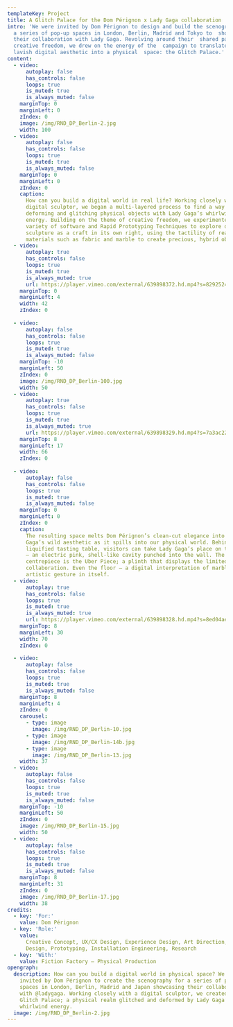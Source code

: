 ```yaml
---
templateKey: Project
title: A Glitch Palace for the Dom Pérignon x Lady Gaga collaboration
intro: 'We were invited by Dom Pérignon to design and build the scenography  for
  a series of pop-up spaces in London, Berlin, Madrid and Tokyo to  showcase
  their collaboration with Lady Gaga. Revolving around their  shared passion for
  creative freedom, we drew on the energy of the  campaign to translate its
  lavish digital aesthetic into a physical  space: the Glitch Palace.'
content:
  - video:
      autoplay: false
      has_controls: false
      loops: true
      is_muted: true
      is_always_muted: false
    marginTop: 0
    marginLeft: 0
    zIndex: 0
    image: /img/RND_DP_Berlin-2.jpg
    width: 100
  - video:
      autoplay: false
      has_controls: false
      loops: true
      is_muted: true
      is_always_muted: false
    marginTop: 0
    marginLeft: 0
    zIndex: 0
    caption:
      How can you build a digital world in real life? Working closely with a
      digital sculptor, we began a multi-layered process to find a way of
      deforming and glitching physical objects with Lady Gaga’s whirlwind
      energy. Building on the theme of creative freedom, we experimented with a
      variety of software and Rapid Prototyping Techniques to explore digital
      sculpture as a craft in its own right, using the tactility of real-life
      materials such as fabric and marble to create precious, hybrid objects.
  - video:
      autoplay: true
      has_controls: false
      loops: true
      is_muted: true
      is_always_muted: true
      url: https://player.vimeo.com/external/639898372.hd.mp4?s=8292524161651534fa963e8e407e725a1b274531&profile_id=175
    marginTop: 0
    marginLeft: 4
    width: 42
    zIndex: 0
    
  - video:
      autoplay: false
      has_controls: false
      loops: true
      is_muted: true
      is_always_muted: false
    marginTop: -10
    marginLeft: 50
    zIndex: 0
    image: /img/RND_DP_Berlin-100.jpg
    width: 50
  - video:
      autoplay: true
      has_controls: false
      loops: true
      is_muted: true
      is_always_muted: true
      url: https://player.vimeo.com/external/639898329.hd.mp4?s=7a3ac229977c8ff4750645a675a06e43a65e6a04&profile_id=175
    marginTop: 8
    marginLeft: 17
    width: 66
    zIndex: 0
    
  - video:
      autoplay: false
      has_controls: false
      loops: true
      is_muted: true
      is_always_muted: false
    marginTop: 0
    marginLeft: 0
    zIndex: 0
    caption:
      The resulting space melts Dom Pérignon’s clean-cut elegance into Lady
      Gaga’s wild aesthetic as it spills into our physical world. Behind a
      liquified tasting table, visitors can take Lady Gaga’s place on the Throne
      – an electric pink, shell-like cavity punched into the wall. The
      centrepiece is the Uber Piece; a plinth that displays the limited-edition
      collaboration. Even the floor – a digital interpretation of marble – is an
      artistic gesture in itself.
  - video:
      autoplay: true
      has_controls: false
      loops: true
      is_muted: true
      is_always_muted: true
      url: https://player.vimeo.com/external/639898328.hd.mp4?s=8ed04ae1552ce15c4de6f09b14949d02655f034b&profile_id=175
    marginTop: 8
    marginLeft: 30
    width: 70
    zIndex: 0
    
  - video:
      autoplay: false
      has_controls: false
      loops: true
      is_muted: true
      is_always_muted: false
    marginTop: 8
    marginLeft: 4
    zIndex: 0
    carousel:
      - type: image
        image: /img/RND_DP_Berlin-10.jpg
      - type: image
        image: /img/RND_DP_Berlin-14b.jpg
      - type: image
        image: /img/RND_DP_Berlin-13.jpg
    width: 37
  - video:
      autoplay: false
      has_controls: false
      loops: true
      is_muted: true
      is_always_muted: false
    marginTop: -10
    marginLeft: 50
    zIndex: 0
    image: /img/RND_DP_Berlin-15.jpg
    width: 50
  - video:
      autoplay: false
      has_controls: false
      loops: true
      is_muted: true
      is_always_muted: false
    marginTop: 8
    marginLeft: 31
    zIndex: 0
    image: /img/RND_DP_Berlin-17.jpg
    width: 38
credits:
  - key: 'For:'
    value: Dom Pérignon
  - key: 'Role:'
    value:
      Creative Concept, UX/CX Design, Experience Design, Art Direction, Spatial
      Design, Prototyping, Installation Engineering, Research
  - key: 'With:'
    value: Fiction Factory – Physical Production
opengraph:
  description: How can you build a digital world in physical space? We were
    invited by Dom Pérignon to create the scenography for a series of pop-up
    spaces in London, Berlin, Madrid and Japan showcasing their collaboration
    with @ladygaga. Working closely with a digital sculptor, we created the
    Glitch Palace; a physical realm glitched and deformed by Lady Gaga’s
    whirlwind energy.
  image: /img/RND_DP_Berlin-2.jpg
---
```

